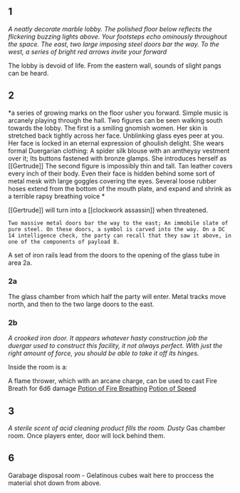 
## 1
*A neatly decorate marble lobby. The polished floor below reflects the flickering buzzing lights above. Your footsteps echo ominously throughout the space. The east, two large imposing steel doors bar the way. To the west, a series of bright red arrows invite your forward*

The lobby is devoid of life.  From the eastern wall, sounds of slight pangs can be heard.

## 2
*a series of growing marks on the floor usher you forward. Simple music is arcanely playing through the hall. Two figures can be seen walking south towards the lobby. The first is a smiling gnomish women. Her skin is stretched back tightly across her face. Unblinking glass eyes peer at you. Her face is locked in an eternal expression of ghoulish delight. She wears formal Duergarian clothing: A spider silk blouse with an amtheysy vestment over it; Its buttons fastened with bronze glamps. She introduces herself as [[Gertrude]]
The second figure is impossibly thin and tall. Tan leather covers every inch of their body. Even their face is hidden behind some sort of metal mesk with large goggles covering the eyes. Several loose rubber hoses extend from the bottom of the mouth plate, and expand and shrink as a terrible rapsy breathing voice *

[[Gertrude]] will turn into a [[clockwork assassin]] when threatened.

	Two massive metal doors bar the way to the east; An immobile slate of pure steel. On these doors, a symbol is carved into the way. On a DC 14 intelligence check, the party can recall that they saw it above, in one of the components of payload B.
A set of iron rails lead from the doors to the opening of the glass tube in area 2a.

### 2a
The glass chamber from which half the party will enter. Metal tracks move north, and then to the two large doors to the east.

### 2b
*A crooked iron door. It appears whatever hasty construction job the duergar used to construct this facility, it not always perfect. With just the right amount of force, you should be able to take it off its hinges.*

Inside the room is a:

A flame thrower, which with an arcane charge, can be used to cast Fire Breath for 6d6 damage [Potion of Fire Breathing](http://dnd5e.wikidot.com/wondrous-items:potion-of-fire-breath)
[Potion of Speed](https://www.aidedd.org/dnd/om.php?vo=potion-of-fire-breath)

## 3
*A sterile scent of acid cleaning product fills the room. Dusty*
Gas chamber room. Once players enter, door will lock behind them. 

## 6
Garabage disposal room - Gelatinous cubes wait here to proccess the material shot down from above. 



